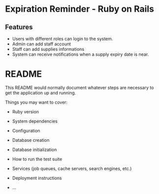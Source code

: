 # Expiration Reminder - Ruby on Rails

## Features
- Users with different roles can login to the system.
- Admin can add staff account
- Staff can add supplies informations
- System can receive notifications when a supply expiry date is near.

# README

This README would normally document whatever steps are necessary to get the
application up and running.

Things you may want to cover:

* Ruby version

* System dependencies

* Configuration

* Database creation

* Database initialization

* How to run the test suite

* Services (job queues, cache servers, search engines, etc.)

* Deployment instructions

* ...
